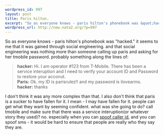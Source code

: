 ```yaml
--- 
wordpress_id: 997
layout: post
title: Paris hilton.
excerpt: "So as everyone knows - paris hilton's phonebook was &quot;hacked.&quot; it seems to me that it was gained through social engineering. and that social engineering was nothing more than someone calling up paris and asking for her tmobile password. probably something along the lines of:hacker: Hi. I am operator #123 from T-Mobile. There has been a se..."
wordpress_url: http://new.nata2.org/?p=997
---
```

<p align="left">So as everyone knows - paris hilton's phonebook was &quot;hacked.&quot; it seems to me that it was gained through social engineering. and that social engineering was nothing more than someone calling up paris and asking for her tmobile password. probably something along the lines of:</p><blockquote><strong>hacker:</strong> Hi. I am operator #123 from T-Mobile. There has been a service interuption and I need to verify your account ID and Password to restore your acconut. <br /><strong>Paris:</strong> Ok. my ID is parisrulez!! and my password is ilovearms.<br /><strong>hacker:</strong> thanks<br /></blockquote><p align="left">I don't think it was any more complex than that. I also don't think that paris is a sucker to have fallen for it. I mean - I may have fallen for it. people can get what they want by seeming confident. what was she going to do? call tmobile and make sure that there was a service interuption(or whatever story they used)? no. especially when you can <a href="http://www.camophone.com/" target="_self">spoof caller id</a>, and you can spoof sms - it would be hard to ensure that people are really who they say they are. </p>
